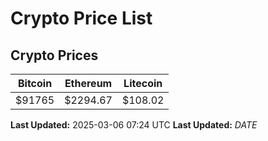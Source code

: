 # Crypto Price List

## Crypto Prices
| Bitcoin | Ethereum | Litecoin |
| ------- | -------- | -------- |
| $91765 | $2294.67 | $108.02 |
**Last Updated:** 2025-03-06 07:24 UTC
**Last Updated:** $DATE$
